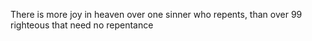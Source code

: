 There is more joy in heaven over one sinner who repents, than over 99 righteous that need no repentance